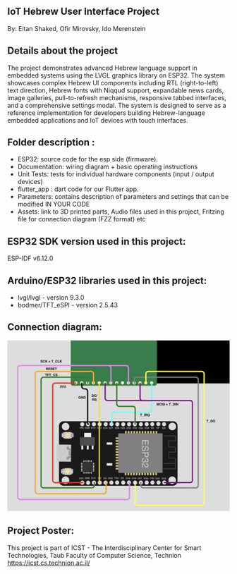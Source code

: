 ## IoT Hebrew User Interface Project
By: Eitan Shaked, Ofir Mirovsky, Ido Merenstein  
  
## Details about the project
The project demonstrates advanced Hebrew language support in embedded systems using the LVGL graphics library on ESP32. The system showcases complex Hebrew UI components including RTL (right-to-left) text direction, Hebrew fonts with Niqqud support, expandable news cards, image galleries, pull-to-refresh mechanisms, responsive tabbed interfaces, and a comprehensive settings modal. The system is designed to serve as a reference implementation for developers building Hebrew-language embedded applications and IoT devices with touch interfaces.
 
## Folder description :
* ESP32: source code for the esp side (firmware).
* Documentation: wiring diagram + basic operating instructions
* Unit Tests: tests for individual hardware components (input / output devices)
* flutter_app : dart code for our Flutter app.
* Parameters: contains description of parameters and settings that can be modified IN YOUR CODE
* Assets: link to 3D printed parts, Audio files used in this project, Fritzing file for connection diagram (FZZ format) etc

## ESP32 SDK version used in this project: 
ESP-IDF v6.12.0

## Arduino/ESP32 libraries used in this project:
* lvgl/lvgl - version 9.3.0
* bodmer/TFT_eSPI - version 2.5.43

## Connection diagram:
![wiring](https://github.com/eitansh21/IoT_LVGL_GUI_Microcontrollers/blob/main/connection_diagram.png)

## Project Poster:
 
This project is part of ICST - The Interdisciplinary Center for Smart Technologies, Taub Faculty of Computer Science, Technion
https://icst.cs.technion.ac.il/
